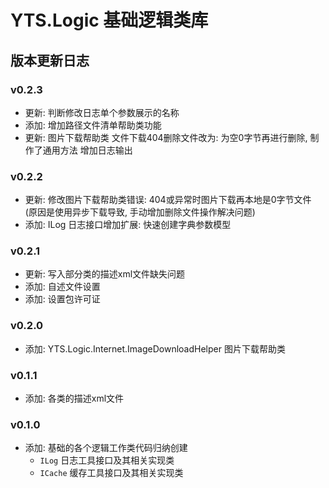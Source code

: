 # YTS.Logic 基础逻辑类库

## 版本更新日志

### v0.2.3

* 更新: 判断修改日志单个参数展示的名称
* 添加: 增加路径文件清单帮助类功能
* 更新: 图片下载帮助类
	文件下载404删除文件改为: 为空0字节再进行删除, 制作了通用方法
	增加日志输出

### v0.2.2

* 更新: 修改图片下载帮助类错误:
	404或异常时图片下载再本地是0字节文件
	(原因是使用异步下载导致, 手动增加删除文件操作解决问题)
* 添加: ILog 日志接口增加扩展: 快速创建字典参数模型

### v0.2.1

* 更新: 写入部分类的描述xml文件缺失问题
* 添加: 自述文件设置
* 添加: 设置包许可证

### v0.2.0

* 添加: YTS.Logic.Internet.ImageDownloadHelper 图片下载帮助类

### v0.1.1

* 添加: 各类的描述xml文件

### v0.1.0

* 添加: 基础的各个逻辑工作类代码归纳创建
	* `ILog`	日志工具接口及其相关实现类
	* `ICache`	缓存工具接口及其相关实现类